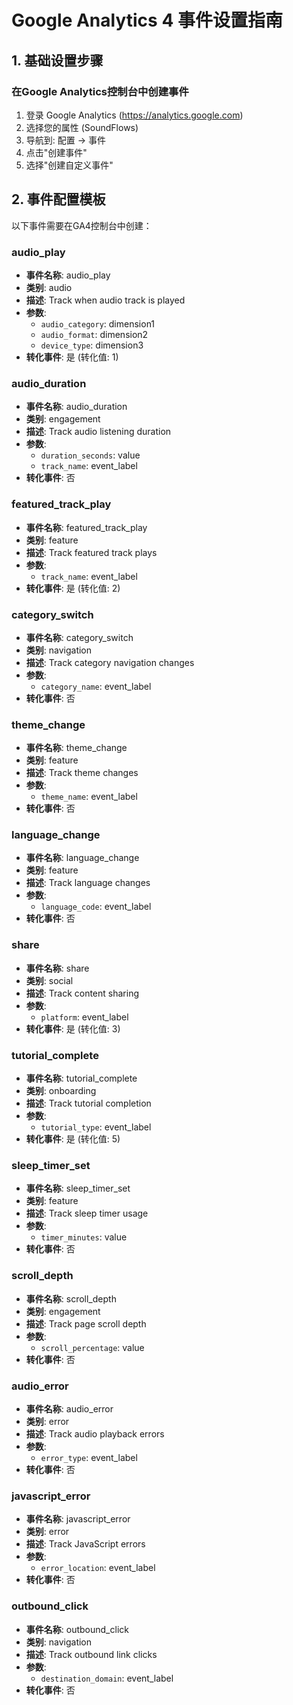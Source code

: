 # Google Analytics 4 事件设置指南

## 1. 基础设置步骤

### 在Google Analytics控制台中创建事件

1. 登录 Google Analytics (https://analytics.google.com)
2. 选择您的属性 (SoundFlows)
3. 导航到: 配置 → 事件
4. 点击"创建事件"
5. 选择"创建自定义事件"

## 2. 事件配置模板

以下事件需要在GA4控制台中创建：

### audio_play
- **事件名称**: audio_play
- **类别**: audio
- **描述**: Track when audio track is played
- **参数**:
  - `audio_category`: dimension1
  - `audio_format`: dimension2
  - `device_type`: dimension3
- **转化事件**: 是 (转化值: 1)

### audio_duration
- **事件名称**: audio_duration
- **类别**: engagement
- **描述**: Track audio listening duration
- **参数**:
  - `duration_seconds`: value
  - `track_name`: event_label
- **转化事件**: 否

### featured_track_play
- **事件名称**: featured_track_play
- **类别**: feature
- **描述**: Track featured track plays
- **参数**:
  - `track_name`: event_label
- **转化事件**: 是 (转化值: 2)

### category_switch
- **事件名称**: category_switch
- **类别**: navigation
- **描述**: Track category navigation changes
- **参数**:
  - `category_name`: event_label
- **转化事件**: 否

### theme_change
- **事件名称**: theme_change
- **类别**: feature
- **描述**: Track theme changes
- **参数**:
  - `theme_name`: event_label
- **转化事件**: 否

### language_change
- **事件名称**: language_change
- **类别**: feature
- **描述**: Track language changes
- **参数**:
  - `language_code`: event_label
- **转化事件**: 否

### share
- **事件名称**: share
- **类别**: social
- **描述**: Track content sharing
- **参数**:
  - `platform`: event_label
- **转化事件**: 是 (转化值: 3)

### tutorial_complete
- **事件名称**: tutorial_complete
- **类别**: onboarding
- **描述**: Track tutorial completion
- **参数**:
  - `tutorial_type`: event_label
- **转化事件**: 是 (转化值: 5)

### sleep_timer_set
- **事件名称**: sleep_timer_set
- **类别**: feature
- **描述**: Track sleep timer usage
- **参数**:
  - `timer_minutes`: value
- **转化事件**: 否

### scroll_depth
- **事件名称**: scroll_depth
- **类别**: engagement
- **描述**: Track page scroll depth
- **参数**:
  - `scroll_percentage`: value
- **转化事件**: 否

### audio_error
- **事件名称**: audio_error
- **类别**: error
- **描述**: Track audio playback errors
- **参数**:
  - `error_type`: event_label
- **转化事件**: 否

### javascript_error
- **事件名称**: javascript_error
- **类别**: error
- **描述**: Track JavaScript errors
- **参数**:
  - `error_location`: event_label
- **转化事件**: 否

### outbound_click
- **事件名称**: outbound_click
- **类别**: navigation
- **描述**: Track outbound link clicks
- **参数**:
  - `destination_domain`: event_label
- **转化事件**: 否
